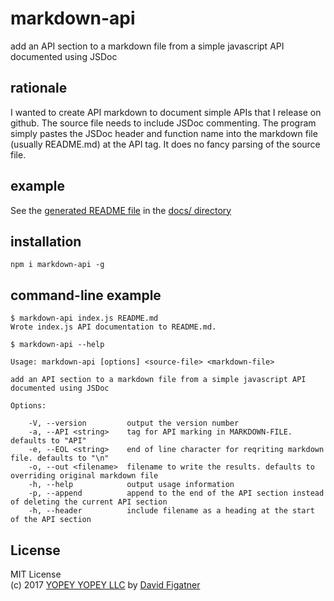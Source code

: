 # markdown-api
add an API section to a markdown file from a simple javascript API documented using JSDoc

## rationale

I wanted to create API markdown to document simple APIs that I release on github. The source file needs to include JSDoc commenting. The program simply pastes the JSDoc header and function name into the markdown file (usually README.md) at the API tag. It does no fancy parsing of the source file.

## example

See the [generated README file](https://github.com/davidfig/markdown-api/blob/master/docs/README.results.md) in the [docs/ directory](https://github.com/davidfig/markdown-api/blob/master/docs/) 

## installation

    npm i markdown-api -g

## command-line example

    $ markdown-api index.js README.md
    Wrote index.js API documentation to README.md.

    $ markdown-api --help

    Usage: markdown-api [options] <source-file> <markdown-file>

    add an API section to a markdown file from a simple javascript API documented using JSDoc

    Options:

        -V, --version         output the version number
        -a, --API <string>    tag for API marking in MARKDOWN-FILE. defaults to "API"
        -e, --EOL <string>    end of line character for reqriting markdown file. defaults to "\n"
        -o, --out <filename>  filename to write the results. defaults to overriding original markdown file
        -h, --help            output usage information    
        -p, --append          append to the end of the API section instead of deleting the current API section
        -h, --header          include filename as a heading at the start of the API section

## License  
MIT License  
(c) 2017 [YOPEY YOPEY LLC](https://yopeyopey.com/) by [David Figatner](https://twitter.com/yopey_yopey/)